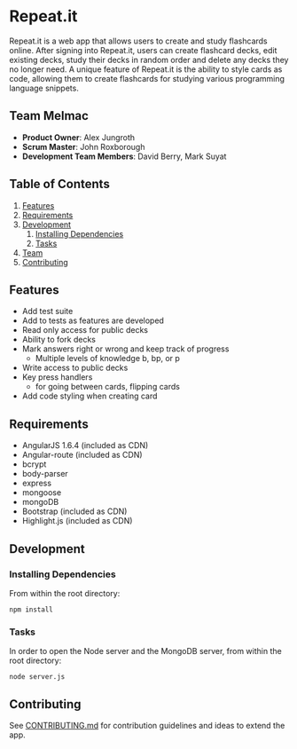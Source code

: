 # Repeat.it

Repeat.it is a web app that allows users to create and study flashcards online. After signing into Repeat.it, users can create flashcard decks, edit existing decks, study their decks in random order and delete any decks they no longer need. A unique feature of Repeat.it is the ability to style cards as code, allowing them to create flashcards for studying various programming language snippets.

## Team Melmac

  - __Product Owner__: Alex Jungroth
  - __Scrum Master__: John Roxborough
  - __Development Team Members__: David Berry, Mark Suyat

## Table of Contents

1. [Features](#Features)
2. [Requirements](#requirements)
3. [Development](#development)
    1. [Installing Dependencies](#installing-dependencies)
    2. [Tasks](#tasks)
4. [Team](#team)
5. [Contributing](#contributing)

## Features

- Add test suite
 - Add to tests as features are developed
- Read only access for public decks
- Ability to fork decks
- Mark answers right or wrong and keep track of progress
  - Multiple levels of knowledge b, bp, or p
- Write access to public decks
- Key press handlers
  - for going between cards, flipping cards
- Add code styling when creating card

## Requirements

- AngularJS 1.6.4 (included as CDN)
- Angular-route (included as CDN)
- bcrypt
- body-parser
- express
- mongoose
- mongoDB
- Bootstrap (included as CDN)
- Highlight.js (included as CDN)

## Development

### Installing Dependencies

From within the root directory:

```
npm install
```
### Tasks

In order to open the Node server and the MongoDB server, from within the root directory:

```
node server.js
```

## Contributing

See [CONTRIBUTING.md](CONTRIBUTING.md) for contribution guidelines and ideas to extend the app.